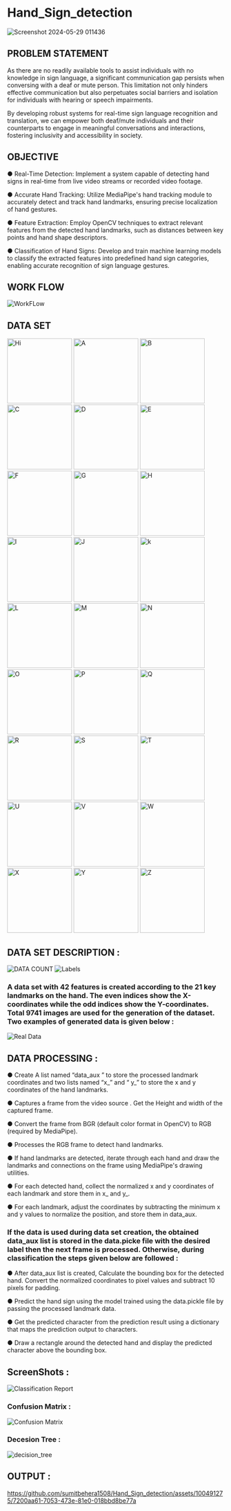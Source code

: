 # Hand_Sign_detection
![Screenshot 2024-05-29 011436](https://github.com/sumitbehera1508/Hand_Sign_detection/assets/100491275/b97099f8-926e-43d9-9369-772506dcb742)


## PROBLEM STATEMENT      

As there are no readily available tools to assist individuals with no knowledge in sign language, a
significant communication gap persists when conversing with a deaf or mute person. This limitation
not only hinders effective communication but also perpetuates social barriers and isolation for
individuals with hearing or speech impairments.

By developing robust systems for real-time sign language recognition and translation, we can empower both deaf/mute individuals and their counterparts to engage in meaningful conversations and interactions, fostering inclusivity and accessibility in society.

## OBJECTIVE 

● Real-Time Detection: Implement a system capable of detecting hand signs in real-time from live video streams or recorded video footage.

● Accurate Hand Tracking: Utilize MediaPipe's hand tracking module to accurately detect and track hand landmarks, ensuring precise localization of hand gestures.

● Feature Extraction: Employ OpenCV techniques to extract relevant features from the detected hand landmarks, such as distances between key points and hand shape descriptors.

● Classification of Hand Signs: Develop and train machine learning models to classify the extracted features into predefined hand sign categories, enabling accurate recognition of sign language gestures.

## WORK FLOW
![WorkFLow](https://github.com/sumitbehera1508/Hand_Sign_detection/assets/100491275/ec6a61e5-8d44-49ea-8fdc-5e78822fe942)

## DATA SET

<p>
  <img src="https://github.com/sumitbehera1508/Hand_Sign_detection/blob/main/data1/0/0.jpg" alt="Hi" width="150"/>
  <img src="https://github.com/sumitbehera1508/Hand_Sign_detection/blob/main/data1/1/0.jpg" alt="A" width="150"/>
  <img src="https://github.com/sumitbehera1508/Hand_Sign_detection/blob/main/data1/2/0.jpg" alt="B" width="150"/>
  <img src="https://github.com/sumitbehera1508/Hand_Sign_detection/blob/main/data1/3/0.jpg" alt="C" width="150"/>
  <img src="https://github.com/sumitbehera1508/Hand_Sign_detection/blob/main/data1/4/0.jpg" alt="D" width="150"/>
  <img src="https://github.com/sumitbehera1508/Hand_Sign_detection/blob/main/data1/5/0.jpg" alt="E" width="150"/>
  <img src="https://github.com/sumitbehera1508/Hand_Sign_detection/blob/main/data1/6/0.jpg" alt="F" width="150"/>
  <img src="https://github.com/sumitbehera1508/Hand_Sign_detection/blob/main/data1/7/0.jpg" alt="G" width="150"/>
  <img src="https://github.com/sumitbehera1508/Hand_Sign_detection/blob/main/data1/8/0.jpg" alt="H" width="150"/>
  <img src="https://github.com/sumitbehera1508/Hand_Sign_detection/blob/main/data1/9/0.jpg" alt="I" width="150"/>
  <img src="https://github.com/sumitbehera1508/Hand_Sign_detection/blob/main/data1/10/0.jpg" alt="J" width="150"/>
  <img src="https://github.com/sumitbehera1508/Hand_Sign_detection/blob/main/data1/11/0.jpg" alt="k" width="150"/>
  <img src="https://github.com/sumitbehera1508/Hand_Sign_detection/blob/main/data1/12/0.jpg" alt="L" width="150"/>
  <img src="https://github.com/sumitbehera1508/Hand_Sign_detection/blob/main/data1/13/0.jpg" alt="M" width="150"/>
  <img src="https://github.com/sumitbehera1508/Hand_Sign_detection/blob/main/data1/14/0.jpg" alt="N" width="150"/>
  <img src="https://github.com/sumitbehera1508/Hand_Sign_detection/blob/main/data1/15/0.jpg" alt="O" width="150"/>
  <img src="https://github.com/sumitbehera1508/Hand_Sign_detection/blob/main/data1/16/0.jpg" alt="P" width="150"/>
  <img src="https://github.com/sumitbehera1508/Hand_Sign_detection/blob/main/data1/17/0.jpg" alt="Q" width="150"/>
  <img src="https://github.com/sumitbehera1508/Hand_Sign_detection/blob/main/data1/18/0.jpg" alt="R" width="150"/>
  <img src="https://github.com/sumitbehera1508/Hand_Sign_detection/blob/main/data1/19/0.jpg" alt="S" width="150"/>
  <img src="https://github.com/sumitbehera1508/Hand_Sign_detection/blob/main/data1/20/0.jpg" alt="T" width="150"/>
  <img src="https://github.com/sumitbehera1508/Hand_Sign_detection/blob/main/data1/21/0.jpg" alt="U" width="150"/>
  <img src="https://github.com/sumitbehera1508/Hand_Sign_detection/blob/main/data1/22/0.jpg" alt="V" width="150"/>
  <img src="https://github.com/sumitbehera1508/Hand_Sign_detection/blob/main/data1/23/0.jpg" alt="W" width="150"/>
  <img src="https://github.com/sumitbehera1508/Hand_Sign_detection/blob/main/data1/24/0.jpg" alt="X" width="150"/>
  <img src="https://github.com/sumitbehera1508/Hand_Sign_detection/blob/main/data1/25/0.jpg" alt="Y" width="150"/>
  <img src="https://github.com/sumitbehera1508/Hand_Sign_detection/blob/main/data1/26/0.jpg" alt="Z" width="150"/>
</p>

## DATA SET DESCRIPTION : 

![DATA COUNT](https://github.com/sumitbehera1508/Hand_Sign_detection/assets/100491275/4f9ea5a7-61dc-4058-8c5d-3d5755599b8e)
![Labels](https://github.com/sumitbehera1508/Hand_Sign_detection/assets/100491275/bd892666-4939-4408-ac02-01ed3591b378)

### A data set with 42 features is created according to the 21 key landmarks on the hand. The even indices show the X-coordinates while the odd indices show the Y-coordinates. Total 9741 images are used for the generation of the dataset. Two examples of generated data is given below :
![Real Data](https://github.com/sumitbehera1508/Hand_Sign_detection/assets/100491275/7ed67e27-3543-4a72-8741-9848210df399)

## DATA PROCESSING  :

● Create A list named “data_aux ” to store the processed landmark coordinates and two lists named “x_” and “ y_” to store the x and y coordinates of the hand landmarks.

● Captures a frame from the video source . Get the Height and width of the captured frame.

● Convert the frame from BGR (default color format in OpenCV) to RGB (required by MediaPipe).

● Processes the RGB frame to detect hand landmarks.

● If hand landmarks are detected, iterate through each hand and draw the landmarks and connections on the frame using MediaPipe's drawing utilities.

● For each detected hand, collect the normalized x and y coordinates of each landmark and store them in x_ and y_.

● For each landmark, adjust the coordinates by subtracting the minimum x and y values to normalize the position, and store them in data_aux.

### If the data is used during data set creation, the obtained data_aux list is stored in the data.picke file with the desired label then the next frame is processed. Otherwise, during classification the steps given below are followed :

● After data_aux list is created, Calculate the bounding box for the detected hand. Convert the normalized coordinates to pixel values and subtract 10 pixels for padding.

● Predict the hand sign using the model trained using the data.pickle file by passing the processed landmark data.

● Get the predicted character from the prediction result using a dictionary that maps the prediction output to characters.

● Draw a rectangle around the detected hand and display the predicted character above the bounding box.

## ScreenShots :

![Classification Report](https://github.com/sumitbehera1508/Hand_Sign_detection/assets/100491275/3648fd9f-c71d-4edb-880b-76cca0b4e60f)

### Confusion Matrix :
![Confusion Matrix](https://github.com/sumitbehera1508/Hand_Sign_detection/assets/100491275/46ba836d-61cc-4c57-adf8-01729558f320)

### Decesion Tree :
![decision_tree](https://github.com/sumitbehera1508/Hand_Sign_detection/assets/100491275/2596212e-07fc-4309-b8d3-e135a4011df0)


## OUTPUT :

https://github.com/sumitbehera1508/Hand_Sign_detection/assets/100491275/7200aa61-7053-473e-81e0-018bbd8be77a
